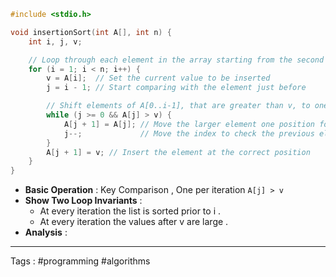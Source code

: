 ```c
#include <stdio.h>

void insertionSort(int A[], int n) {
    int i, j, v;

    // Loop through each element in the array starting from the second one
    for (i = 1; i < n; i++) {
        v = A[i];  // Set the current value to be inserted
        j = i - 1; // Start comparing with the element just before

        // Shift elements of A[0..i-1], that are greater than v, to one position ahead
        while (j >= 0 && A[j] > v) {
            A[j + 1] = A[j]; // Move the larger element one position forward
            j--;             // Move the index to check the previous element
        }
        A[j + 1] = v; // Insert the element at the correct position
    }
}

```

- **Basic Operation** : Key Comparison , One per iteration `A[j] > v`
- **Show Two Loop Invariants** :
	- At every iteration the list is sorted prior to i . 
	- At every iteration the values after v are large .
- **Analysis** :
___
 Tags : #programming #algorithms 